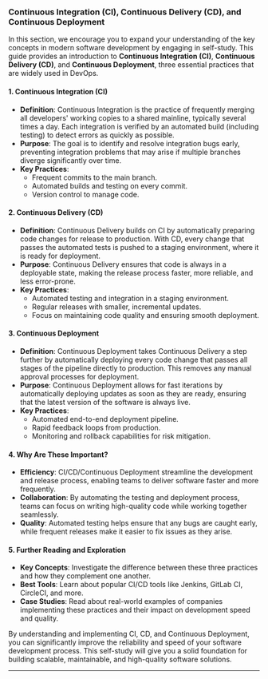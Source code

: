 ### Continuous Integration (CI), Continuous Delivery (CD), and Continuous Deployment

In this section, we encourage you to expand your understanding of the key concepts in modern software development by engaging in self-study. This guide provides an introduction to **Continuous Integration (CI)**, **Continuous Delivery (CD)**, and **Continuous Deployment**, three essential practices that are widely used in DevOps.

#### 1. **Continuous Integration (CI)**
   - **Definition**: Continuous Integration is the practice of frequently merging all developers' working copies to a shared mainline, typically several times a day. Each integration is verified by an automated build (including testing) to detect errors as quickly as possible.
   - **Purpose**: The goal is to identify and resolve integration bugs early, preventing integration problems that may arise if multiple branches diverge significantly over time.
   - **Key Practices**:
     - Frequent commits to the main branch.
     - Automated builds and testing on every commit.
     - Version control to manage code.

#### 2. **Continuous Delivery (CD)**
   - **Definition**: Continuous Delivery builds on CI by automatically preparing code changes for release to production. With CD, every change that passes the automated tests is pushed to a staging environment, where it is ready for deployment.
   - **Purpose**: Continuous Delivery ensures that code is always in a deployable state, making the release process faster, more reliable, and less error-prone.
   - **Key Practices**:
     - Automated testing and integration in a staging environment.
     - Regular releases with smaller, incremental updates.
     - Focus on maintaining code quality and ensuring smooth deployment.

#### 3. **Continuous Deployment**
   - **Definition**: Continuous Deployment takes Continuous Delivery a step further by automatically deploying every code change that passes all stages of the pipeline directly to production. This removes any manual approval processes for deployment.
   - **Purpose**: Continuous Deployment allows for fast iterations by automatically deploying updates as soon as they are ready, ensuring that the latest version of the software is always live.
   - **Key Practices**:
     - Automated end-to-end deployment pipeline.
     - Rapid feedback loops from production.
     - Monitoring and rollback capabilities for risk mitigation.

#### 4. **Why Are These Important?**
   - **Efficiency**: CI/CD/Continuous Deployment streamline the development and release process, enabling teams to deliver software faster and more frequently.
   - **Collaboration**: By automating the testing and deployment process, teams can focus on writing high-quality code while working together seamlessly.
   - **Quality**: Automated testing helps ensure that any bugs are caught early, while frequent releases make it easier to fix issues as they arise.

#### 5. **Further Reading and Exploration**
   - **Key Concepts**: Investigate the difference between these three practices and how they complement one another.
   - **Best Tools**: Learn about popular CI/CD tools like Jenkins, GitLab CI, CircleCI, and more.
   - **Case Studies**: Read about real-world examples of companies implementing these practices and their impact on development speed and quality.

By understanding and implementing CI, CD, and Continuous Deployment, you can significantly improve the reliability and speed of your software development process. This self-study will give you a solid foundation for building scalable, maintainable, and high-quality software solutions.

---
